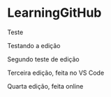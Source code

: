 # LearningGitHub
Teste

Testando a edição

Segundo teste de edição

Terceira edição, feita no VS Code

Quarta edição, feita online
